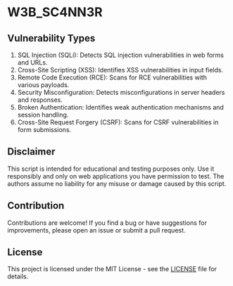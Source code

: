 # W3B_SC4NN3R

## Vulnerability Types

1. SQL Injection (SQLi): Detects SQL injection vulnerabilities in web forms and URLs.
2. Cross-Site Scripting (XSS): Identifies XSS vulnerabilities in input fields.
3. Remote Code Execution (RCE): Scans for RCE vulnerabilities with various payloads.
4. Security Misconfiguration: Detects misconfigurations in server headers and responses.
5. Broken Authentication: Identifies weak authentication mechanisms and session handling.
6. Cross-Site Request Forgery (CSRF): Scans for CSRF vulnerabilities in form submissions.

## Disclaimer

This script is intended for educational and testing purposes only. Use it responsibly and only on web applications you have permission to test. The authors assume no liability for any misuse or damage caused by this script.

## Contribution

Contributions are welcome! If you find a bug or have suggestions for improvements, please open an issue or submit a pull request.

## License

This project is licensed under the MIT License - see the [LICENSE](LICENSE) file for details.
